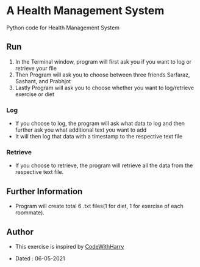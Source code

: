 # A Health Management System
Python code for Health Management System

## Run
  1. In the Terminal window,  program will first ask you if you want to log or retrieve your file
  2. Then Program will ask you to choose between three friends Sarfaraz, Sashant, and Prabhjot
  3. Lastly Program will ask you to choose whether you want to log/retrieve exercise or diet

### Log
  - If you choose to log, the program will ask what data to log and then further ask you what additional text you want to add
  - It will then log that data with a timestamp to the respective text file

### Retrieve
  - If you choose to retrieve, the program will retrieve all the data from the respective text file.

## Further Information
  - Program will create total 6 .txt files(1 for diet, 1 for exercise of each roommate).

## Author

- This exercise is inspired by [CodeWithHarry](https://youtube.com/playlist?list=PLu0W_9lII9agICnT8t4iYVSZ3eykIAOME)

- Dated : 06-05-2021
